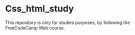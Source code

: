 # Css_html_study
This repository is only for studies purposes, by following the FreeCodeCamp Web course.

